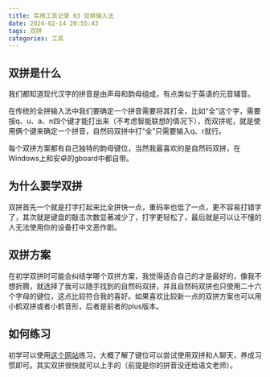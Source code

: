 ```yaml
---
title: 实用工具记录 03 双排输入法
date: 2024-02-14 20:55:43
tags: 双拼
categories: 工具
---
```


## 双拼是什么

我们都知道现代汉字的拼音是由声母和韵母组成，有点类似于英语的元音辅音。

在传统的全拼输入法中我们要确定一个拼音需要将其打全，比如“全”这个字，需要按q、u、a、n四个键才能打出来（不考虑智能联想的情况下），而双拼呢，就是使用俩个键来确定一个拼音，自然码双拼中打“全”只需要输入q、r就行。

每个双拼方案都有自己独特的韵母键位，当然我最喜欢的是自然码双拼，在Windows上和安卓的gboard中都自带。

## 为什么要学双拼

双拼首先一个就是打字打起来比全拼快一点，重码率也低了一点，更不容易打错字了，其次就是键盘的敲击次数显著减少了，打字更轻松了，最后就是可以让不懂的人无法使用你的设备打中文恶作剧。

## 双拼方案

在初学双拼时可能会纠结学哪个双拼方案，我觉得适合自己的才是最好的，像我不想折腾，就选择了我可以随手找到的自然码双拼，并且自然码双拼也只使用二十六个字母的键位，这点比较符合我的喜好。如果喜欢比较新一点的双拼方案也可以用小鹤双拼或者小鹤音形，后者是前者的plus版本。

## 如何练习

初学可以使用[这个网站](https://api.ihint.me/shuang/)练习，大概了解了键位可以尝试使用双拼和人聊天，养成习惯即可。其实双拼很快就可以上手的（前提是你的拼音没还给语文老师）。
